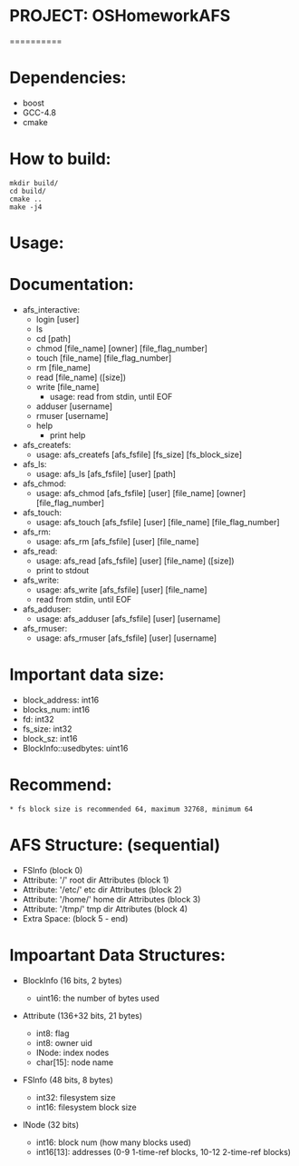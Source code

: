 # PROJECT: OSHomeworkAFS
==========

# Dependencies:
* boost
* GCC-4.8
* cmake

# How to build:

```
mkdir build/
cd build/
cmake ..
make -j4
```

# Usage:
    

# Documentation:
* afs\_interactive:
    * login [user]
    * ls
    * cd [path]
    * chmod [file\_name] [owner] [file\_flag\_number]
    * touch [file\_name] [file\_flag\_number]
    * rm [file\_name]
    * read [file\_name] ([size])
    * write [file\_name]
        * usage: read from stdin, until EOF
    * adduser [username]
    * rmuser [username]
    * help
        * print help
* afs\_createfs:
    * usage: afs\_createfs [afs\_fsfile] [fs\_size] [fs\_block\_size]
* afs\_ls:
    * usage: afs\_ls [afs\_fsfile] [user] [path]
* afs\_chmod:
    * usage: afs\_chmod [afs\_fsfile] [user] [file\_name] [owner] [file\_flag\_number]
* afs\_touch:
    * usage: afs\_touch [afs\_fsfile] [user] [file\_name] [file\_flag\_number]
* afs\_rm:
    * usage: afs\_rm [afs\_fsfile] [user] [file\_name]
* afs\_read:
    * usage: afs\_read [afs\_fsfile] [user] [file\_name] ([size])
    * print to stdout
* afs\_write:
    * usage: afs\_write [afs\_fsfile] [user] [file\_name]
    * read from stdin, until EOF
* afs\_adduser:
    * usage: afs\_adduser [afs\_fsfile] [user] [username]
* afs\_rmuser:
    * usage: afs\_rmuser [afs\_fsfile] [user] [username]

# Important data size:
* block\_address: int16
* blocks\_num: int16
* fd: int32
* fs\_size: int32
* block\_sz: int16
* BlockInfo::usedbytes: uint16

# Recommend:
    * fs block size is recommended 64, maximum 32768, minimum 64

# AFS Structure: (sequential)
* FSInfo (block 0)
* Attribute: '/' root dir Attributes (block 1)
* Attribute: '/etc/' etc dir Attributes (block 2)
* Attribute: '/home/' home dir Attributes (block 3)
* Attribute: '/tmp/' tmp dir Attributes (block 4)
* Extra Space: (block 5 - end)

# Impoartant Data Structures:
* BlockInfo (16 bits, 2 bytes)
    * uint16: the number of bytes used

* Attribute (136+32 bits, 21 bytes)
    * int8: flag
    * int8: owner uid
    * INode: index nodes
    * char[15]: node name

* FSInfo (48 bits, 8 bytes)
    * int32: filesystem size
    * int16: filesystem block size

* INode (32 bits)
    * int16: block num (how many blocks used)
    * int16[13]: addresses (0-9 1-time-ref blocks, 10-12 2-time-ref blocks)

